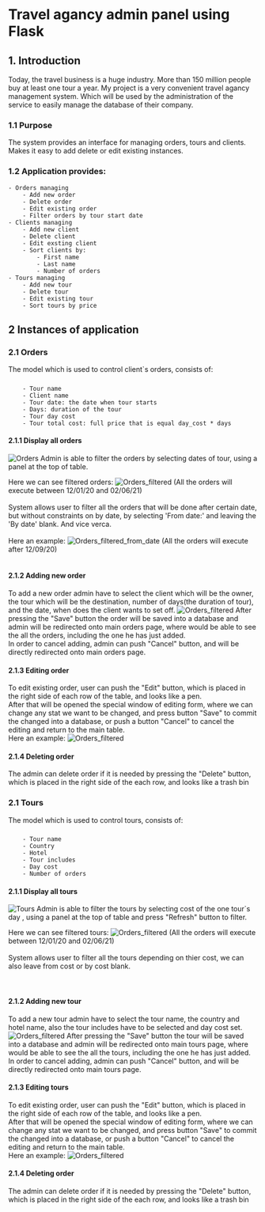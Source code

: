 # Travel agancy admin panel using Flask
## 1. Introduction
Today, the travel business is a huge industry. More than 150 million people buy at least one tour a year.
My project is a very convenient travel agancy management system. Which will be used by the administration of the service to easily manage the database of their company.

### 1.1 Purpose
The system provides an interface for managing orders, tours and clients. Makes it easy to add delete or edit existing instances.

### 1.2 Application provides:
    - Orders managing
        - Add new order
        - Delete order
        - Edit existing order
        - Filter orders by tour start date
    - Clients managing
        - Add new client
        - Delete client
        - Edit exsting client
        - Sort clients by: 
            - First name
            - Last name
            - Number of orders
    - Tours managing
        - Add new tour
        - Delete tour
        - Edit existing tour
        - Sort tours by price
        
## 2 Instances of application

### 2.1 Orders
  The model which is used to control client`s orders, consists of:
#####
        - Tour name
        - Client name
        - Tour date: the date when tour starts
        - Days: duration of the tour
        - Tour day cost
        - Tour total cost: full price that is equal day_cost * days
  

#### 2.1.1 Display all orders
![Orders](documentation/screenshots/orders.png)
Admin is able to filter the orders by selecting dates of tour, using a panel at the top of table.

Here we can see filtered orders:
![Orders_filtered](documentation/screenshots/filtered_orders.png)
(All the orders will execute between 12/01/20 and 02/06/21)<br><br>
System allows user to filter all the orders that will be done after certain date, but without constraints 
on by date, by selecting 'From date:' and leaving the 'By date' blank. And vice verca.<br><br>
Here an example:
![Orders_filtered_from_date](documentation/screenshots/filtered_orders_from_date.png)
(All the orders will execute after 12/09/20)
<br><br>
#### 2.1.2 Adding new order
To add a new order admin have to select the client which will be the owner, the tour
which will be the destination, number of days(the duration of tour), and the date, when does the client
wants to set off.
![Orders_filtered](documentation/screenshots/add_order.png)
After pressing the "Save" button the order will be saved into a database and admin will be redirected
onto main orders page, where would be able to see the all the orders, including the one 
he has just added.
<br>
In order to cancel adding, admin can push "Cancel" button, and will be directly redirected
onto main orders page.
#### 2.1.3 Editing order
To edit existing order, user can push the "Edit" button, which is placed in the right side of 
each row of the table, and looks like a pen.
<br>
After that will be opened the special window of editing form, where we can change any 
stat we want to be changed, and press button "Save" to commit the changed into a database, or 
push a button "Cancel" to cancel the editing and return to the main table.
<br>
Here an example:
![Orders_filtered](documentation/screenshots/edit_order.png)
#### 2.1.4 Deleting order
The admin can delete order if it is needed by pressing the "Delete" button, which is placed in the right
side of the each row, and looks like a trash bin


### 2.1 Tours
  The model which is used to control tours, consists of:
#####
        - Tour name
        - Country
        - Hotel
        - Tour includes
        - Day cost
        - Number of orders

#### 2.1.1 Display all tours
![Tours](documentation/screenshots/tours.png)
Admin is able to filter the tours by selecting cost of the one tour`s day
, using a panel at the top of table and press "Refresh" button to filter.

Here we can see filtered tours:
![Orders_filtered](documentation/screenshots/filtered_tours.png)
(All the orders will execute between 12/01/20 and 02/06/21)<br><br>
System allows user to filter all the tours depending on thier cost, we can also
leave from cost or by cost blank.<br><br>
<br>
#### 2.1.2 Adding new tour
To add a new tour admin have to select the tour name, the country and hotel name, also the 
tour includes have to be selected and day cost set.
![Orders_filtered](documentation/screenshots/add_tour.png)
After pressing the "Save" button the tour will be saved into a database and admin will be redirected
onto main tours page, where would be able to see the all the tours, including the one 
he has just added.
<br>
In order to cancel adding, admin can push "Cancel" button, and will be directly redirected
onto main tours page.
#### 2.1.3 Editing tours
To edit existing order, user can push the "Edit" button, which is placed in the right side of 
each row of the table, and looks like a pen.
<br>
After that will be opened the special window of editing form, where we can change any 
stat we want to be changed, and press button "Save" to commit the changed into a database, or 
push a button "Cancel" to cancel the editing and return to the main table.
<br>
Here an example:
![Orders_filtered](documentation/screenshots/edit_order.png)
#### 2.1.4 Deleting order
The admin can delete order if it is needed by pressing the "Delete" button, which is placed in the right
side of the each row, and looks like a trash bin




